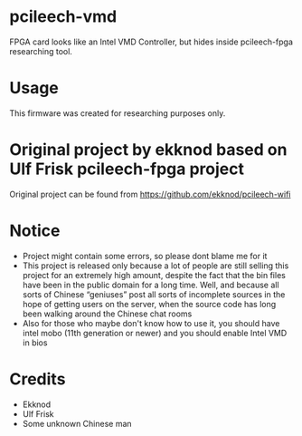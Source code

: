 # pcileech-vmd
FPGA card looks like an Intel VMD Controller, but hides inside pcileech-fpga researching tool.
# Usage
This firmware was created for researching purposes only.
# Original project by ekknod based on Ulf Frisk pcileech-fpga project
Original project can be found from https://github.com/ekknod/pcileech-wifi
# Notice
- Project might contain some errors, so please dont blame me for it
- This project is released only because a lot of people are still selling this project for an extremely high amount, despite the fact that the bin files have been in the public domain for a long time. Well, and because all sorts of Chinese “geniuses” post all sorts of incomplete sources in the hope of getting users on the server, when the source code has long been walking around the Chinese chat rooms
- Also for those who maybe don't know how to use it, you should have intel mobo (11th generation or newer) and you should enable Intel VMD in bios
# Credits
- Ekknod
- Ulf Frisk
- Some unknown Chinese man
